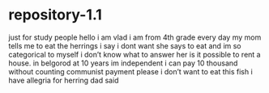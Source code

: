 # repository-1.1
just for study
people hello i am vlad i am from 4th grade every day my mom tells me to eat the herrings i say i dont want she says to eat and im so categorical to myself i don’t know what to answer her is it possible to rent a house. in belgorod at 10 years im independent i can pay 10 thousand without counting communist payment please i don’t want to eat this fish i have allegria for herring dad said

